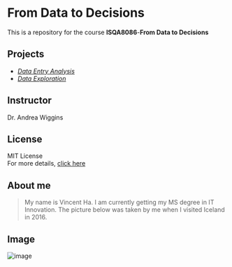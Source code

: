 # **From Data to Decisions**  
This is a repository for the course **ISQA8086**-**From Data to Decisions**  
## Projects  
* [_Data Entry Analysis_](https://github.com/anhha09/ISQA8086/blob/master/DataEntryAnalysis.md) 
* [_Data Exploration_  ](https://github.com/anhha09/ISQA8086/blob/master/DataExploration/DataExploration.md)
## Instructor
Dr. Andrea Wiggins
## License
MIT License  
For more details, [click here](https://github.com/anhha09/hello-world/blob/master/LICENSE)  
## About me
> My name is Vincent Ha. I am currently getting my MS degree in IT Innovation. The picture below was taken by me when I visited Iceland in 2016.  
## Image  
![image](https://github.com/anhha09/hello-world/blob/master/20160406_153618.jpg)
